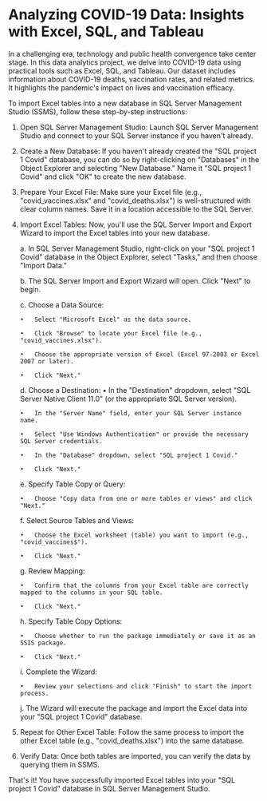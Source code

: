 # Analyzing COVID-19 Data: Insights with Excel, SQL, and Tableau

In a challenging era, technology and public health convergence take center stage. In this data analytics project, we delve into COVID-19 data using practical tools such as Excel, SQL, and Tableau. Our dataset includes information about COVID-19 deaths, vaccination rates, and related metrics. It highlights the pandemic's impact on lives and vaccination efficacy. 


To import Excel tables into a new database in SQL Server Management Studio (SSMS), follow these step-by-step instructions: 

1.	Open SQL Server Management Studio: Launch SQL Server Management Studio and connect to your SQL Server instance if you haven't already.
  
2.	Create a New Database: If you haven't already created the "SQL project 1 Covid" database, you can do so by right-clicking on "Databases" in the Object Explorer and selecting "New         Database." Name it "SQL project 1 Covid" and click "OK" to create the new database.
	
3.	Prepare Your Excel File: Make sure your Excel file (e.g., "covid_vaccines.xlsx" and "covid_deaths.xlsx") is well-structured with clear column names. Save it in a location accessible     to the SQL Server.
  
4.	Import Excel Tables: Now, you'll use the SQL Server Import and Export Wizard to import the Excel tables into your new database.
   
    a. In SQL Server Management Studio, right-click on your "SQL project 1 Covid" database in the Object Explorer, select "Tasks," and then choose "Import Data."
  
    b. The SQL Server Import and Export Wizard will open. Click "Next" to begin.
  
    c. Choose a Data Source:
  
        •	Select "Microsoft Excel" as the data source.
    
        •	Click "Browse" to locate your Excel file (e.g., "covid_vaccines.xlsx").
    
        •	Choose the appropriate version of Excel (Excel 97-2003 or Excel 2007 or later).
    
        •	Click "Next."
  
    d. Choose a Destination:
        •	In the "Destination" dropdown, select "SQL Server Native Client 11.0" (or the appropriate SQL Server version).
    
        •	In the "Server Name" field, enter your SQL Server instance name.
    
        •	Select "Use Windows Authentication" or provide the necessary SQL Server credentials.
    
        •	In the "Database" dropdown, select "SQL project 1 Covid."
    
        •	Click "Next."
      
    e. Specify Table Copy or Query:
  
        •	Choose "Copy data from one or more tables or views" and click "Next."
    
    f. Select Source Tables and Views:
  
        •	Choose the Excel worksheet (table) you want to import (e.g., "covid_vaccines$").
    
        •	Click "Next."
    
    g. Review Mapping:
  
        •	Confirm that the columns from your Excel table are correctly mapped to the columns in your SQL table.
      
        •	Click "Next."
    
    h. Specify Table Copy Options:
    
        •	Choose whether to run the package immediately or save it as an SSIS package.
    
        •	Click "Next."
    
    i. Complete the Wizard:
  
        •	Review your selections and click "Finish" to start the import process.
    
     j. The Wizard will execute the package and import the Excel data into your "SQL project 1 Covid" database.
  
5.	Repeat for Other Excel Table: Follow the same process to import the other Excel table (e.g., "covid_deaths.xlsx") into the same database.
   
  
6.	Verify Data: Once both tables are imported, you can verify the data by querying them in SSMS.

   
That's it! You have successfully imported Excel tables into your "SQL project 1 Covid" database in SQL Server Management Studio.

